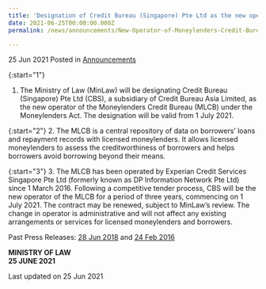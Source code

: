 ```yaml
---
title: 'Designation of Credit Bureau (Singapore) Pte Ltd as the new operator of Moneylenders Credit Bureau under the Moneylenders Act'
date: 2021-06-25T00:00:00.000Z
permalink: /news/announcements/New-Operator-of-Moneylenders-Credit-Bureau

---
```


25 Jun 2021 Posted in [Announcements](/news/announcements)


{:start="1"}
1. The Ministry of Law (MinLaw) will be designating Credit Bureau (Singapore) Pte Ltd (CBS), a subsidiary of Credit Bureau Asia Limited, as the new operator of the Moneylenders Credit Bureau (MLCB) under the Moneylenders Act. The designation will be valid from 1 July 2021.

{:start="2"}
2. The MLCB is a central repository of data on borrowers’ loans and repayment records with licensed moneylenders. It allows licensed moneylenders to assess the creditworthiness of borrowers and helps borrowers avoid borrowing beyond their means. 

{:start="3"}
3. The MLCB has been operated by Experian Credit Services Singapore Pte Ltd (formerly known as DP Information Network Pte Ltd) since 1 March 2016. Following a competitive tender process, CBS will be the new operator of the MLCB for a period of three years, commencing on 1 July 2021. The contract may be renewed, subject to MinLaw’s review. The change in operator is administrative and will not affect any existing arrangements or services for licensed moneylenders and borrowers.

Past Press Releases: [28 Jun 2018](/news/press-releases/designation-of-credit-bureau-under-the-revised-moneylenders-act) and [24 Feb 2016](/news/press-releases/new-credit-bureau-to-support-prudence-in-borrowing-and-lending)

**MINISTRY OF LAW**
<br>**25 JUNE 2021**


<p class="right-side-updated">Last updated on 25 Jun 2021</p>
